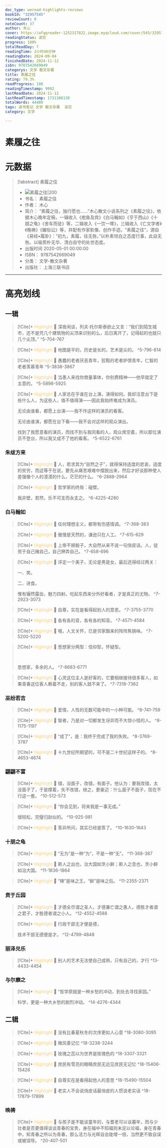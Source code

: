 ```yaml
---
doc_type: weread-highlights-reviews
bookId: "32957545"
reviewCount: 0
noteCount: 37
author: 木心
cover: https://wfqqreader-1252317822.image.myqcloud.com/cover/545/32957545/t7_32957545.jpg
readingStatus: 读完
progress: 100%
totalReadDay: 7
readingTime: 2小时46分钟
readingDate: 2024-09-04
finishedDate: 2024-11-12
isbn: 9787542669049
categorys: 文学 散文杂著
title: 素履之往
rating: 79.3%
readProgress: 100
readingTimestamp: 9992
lastReadDate: 2024-11-12
lastReadTimestamp: 1731386138
totalWords: 44480
tags: 读书笔记 文学 散文杂著  读完
category: 文学

---
```


# 素履之往

# 元数据
> [!abstract] 素履之往
> - ![ 素履之往|200](https://wfqqreader-1252317822.image.myqcloud.com/cover/545/32957545/t7_32957545.jpg)
> - 书名： 素履之往
> - 作者： 木心
> - 简介： “素履之往，独行愿也……”木心散文小说系列之《素履之往》，依据木心晚年定稿，一辑收入《庖鱼及宾》《白马翰如》《亨于西山》《十朋之龟》《舍车而徒》等，二辑收入《一饮一啄》，三辑收入《亡文学者》《晚祷》《媚俗讼》等，并配有作家影像、创作手迹。“素履之往”，源自《易经•履卦》：“初九，素履，往无咎。”以朴素坦白之态度行事，此自无咎。以喻质朴无华、清白自守的处世态度。
> - 出版时间 2020-05-01 00:00:00
> - ISBN： 9787542669049
> - 分类： 文学-散文杂著
> - 出版社： 上海三联书店



---

# 高亮划线

## 一辑

> [!Cite]+ <span style="color: #ffce78;">Highlight</span>
> 📌 深夜闲谈，列夫·托尔斯泰欲止又言：“我们到陌生城市，还不是凭几个建筑物的尖顶来识别的么，后日离开了，记得起的也就只几个尖顶。”
> ^5-704-767

> [!Cite]+ <span style="color: #ffce78;">Highlight</span>
> 📌 地图是平的，历史是长的，艺术是尖的。
> ^5-796-814

> [!Cite]+ <span style="color: #ffce78;">Highlight</span>
> 📌 愚蠢的老者厌恶青年，狡黠的老者妒恨青年，仁智的老者羡慕青年
> ^5-3838-3867

> [!Cite]+ <span style="color: #ffce78;">Highlight</span>
> 📌 当愚人来找你商量事体，你别费精神——他早就定了主意的。
> ^5-5898-5925

> [!Cite]+ <span style="color: #ffce78;">Highlight</span>
> 📌 人家总在乎谁在台上演，演得如何。我却注意台下是些什么人，为这些人，值不值得演——因此我始终难成为演员。
>
>无论由谁看，都愿上台演——我不作这样的演员的看客。
>
>无论由谁演，都愿在台下看——我不会对这样的观众演出。
>
>找到了我愿意看的演员，而找不到与我同看的人，观众席空着，所以那位演员不登台，所以我又成不了他的看客。
> ^5-6522-6761
### 朱绂方来

> [!Cite]+ <span style="color: #ffce78;">Highlight</span>
> 📌 人，若求其为“自然之子”，就得保持适度的悲哀，适度的贫穷，而这等于在说，要先从痛苦艰难中摆脱出来，然后才好谈那种使人差强像个人的漠漠的什么，茫茫的什么。
> ^6-2888-2964

> [!Cite]+ <span style="color: #ffce78;">Highlight</span>
> 📌 哲学家的终局：碰壁。
>
>我非壁，若然，乐不可支而永支之。
> ^6-4225-4280
### 白马翰如

> [!Cite]+ <span style="color: #ffce78;">Highlight</span>
> 📌 任何理想主义，都带有伤感情调。
> ^7-368-383

> [!Cite]+ <span style="color: #ffce78;">Highlight</span>
> 📌 傲慢是天然的，谦逊只在人工。
> ^7-615-629

> [!Cite]+ <span style="color: #ffce78;">Highlight</span>
> 📌 上帝不掷骰子，大自然从来不说一句俏皮话。人，徒劳于自己赌自己，自己狎弄自己。
> ^7-658-696

> [!Cite]+ <span style="color: #ffce78;">Highlight</span>
> 📌 评定一个美子，无论是男是女，最后还得经过两关：
>
>一、笑。
>
>二、进食。
>
>惟有辗然露齿，魅力四射。吃起东西来分外好看者，才是真正的尤物。
> ^7-2923-3073

> [!Cite]+ <span style="color: #ffce78;">Highlight</span>
> 📌 自尊，实在是看得起别人的意思。
> ^7-3755-3770

> [!Cite]+ <span style="color: #ffce78;">Highlight</span>
> 📌 各有各的音，各有各的知音。
> ^7-4571-4584

> [!Cite]+ <span style="color: #ffce78;">Highlight</span>
> 📌 哦，人文关怀，已是邻家飘来的阵阵焦锅味。
> ^7-5200-5220

> [!Cite]+ <span style="color: #ffce78;">Highlight</span>
> 📌 思想家分两型：信仰型，怀疑型。
>
> 
>
>思想家，多余的人。
> ^7-6683-6771

> [!Cite]+ <span style="color: #ffce78;">Highlight</span>
> 📌 心灵这位主人是好客的，它要相继接待很多客人，如果青春这位客人赖着不走，别的客人就不来了。
> ^7-7318-7362
### 巫纷若吉

> [!Cite]+ <span style="color: #ffce78;">Highlight</span>
> 📌 爱情，人性的无数可能中的一小种可能。
> ^8-741-759

> [!Cite]+ <span style="color: #ffce78;">Highlight</span>
> 📌 智者，乃是对一切都发生讶异而不大惊小怪的人。
> ^8-1175-1197

> [!Cite]+ <span style="color: #ffce78;">Highlight</span>
> 📌 “成了”，是：我终于完成了我的失败。
> ^8-3769-3787

> [!Cite]+ <span style="color: #ffce78;">Highlight</span>
> 📌 十九世纪所期望的，可不是二十世纪这样子的。
> ^8-4653-4674
### 翩翩不富

> [!Cite]+ <span style="color: #ffce78;">Highlight</span>
> 📌 错，没面子，改错，有面子。他认为：要我改错，太没面子了，于是撑着，矢不改错，继之，更豪迈：什么面子不面子，现在不行这一套。
> ^10-512-573

> [!Cite]+ <span style="color: #ffce78;">Highlight</span>
> 📌 “你会见到，将来我是一事无成。”
>
>很轻松，完璧归赵似的。
> ^10-925-981

> [!Cite]+ <span style="color: #ffce78;">Highlight</span>
> 📌 答非所问，其实已经是答了。
> ^10-1630-1643
### 十朋之龟

> [!Cite]+ <span style="color: #ffce78;">Highlight</span>
> 📌 “无为”是一种“为”，不是一种“无”。
> ^11-368-387

> [!Cite]+ <span style="color: #ffce78;">Highlight</span>
> 📌 斯人之出也，治大国如烹小鲜；斯人之息也，烹小鲜如治大国。
> ^11-1836-1864

> [!Cite]+ <span style="color: #ffce78;">Highlight</span>
> 📌 “辣”是味之王，“鲜”是味之后。
> ^11-2355-2371
### 贲于丘园

> [!Cite]+ <span style="color: #ffce78;">Highlight</span>
> 📌 才德全尽谓之圣人，才德兼亡谓之愚人，德胜才者谓之君子，才胜德者谓之小人。
> ^12-4552-4588

> [!Cite]+ <span style="color: #ffce78;">Highlight</span>
> 📌 行政干部无才便是德，
>
>技术干部无德便是才。
> ^12-4799-4848
### 丽泽兑乐

> [!Cite]+ <span style="color: #ffce78;">Highlight</span>
> 📌 别人的艺术无法使自己成熟，只有自己的，才行
> ^13-4433-4454
### 与尔靡之

> [!Cite]+ <span style="color: #ffce78;">Highlight</span>
> 📌 “哲学原就是一种乡愁的冲动，到处去寻找家园。”
>
>科学，更是一种大乡愁的剧烈冲动。
> ^14-4276-4344
## 二辑

> [!Cite]+ <span style="color: #ffce78;">Highlight</span>
> 📌 没有比春夏秋冬的次序更如人心意
> ^18-3080-3095

> [!Cite]+ <span style="color: #ffce78;">Highlight</span>
> 📌 微风善记忆
> ^18-3238-3244

> [!Cite]+ <span style="color: #ffce78;">Highlight</span>
> 📌 玫瑰之蕊以为世界是玫瑰色的
> ^18-3307-3321

> [!Cite]+ <span style="color: #ffce78;">Highlight</span>
> 📌 庶民有雪亮的眼睛庶民无远见庶民无记忆
> ^18-15406-15426

> [!Cite]+ <span style="color: #ffce78;">Highlight</span>
> 📌 自尊实在是看得起他人的意思
> ^18-15490-15504

> [!Cite]+ <span style="color: #ffce78;">Highlight</span>
> 📌 老实人不会说俏皮话最俏皮的人惯说老实话
> ^18-17879-17899
### 晚祷

> [!Cite]+ <span style="color: #ffce78;">Highlight</span>
> 📌 与孩子是不能谈童年的，与耆老可以谈暮年，而与少壮者是否更值得谈谈青春的宝贵，身在福中不知福则未足以论福，身在青春中，知青春之所以为青春，那么活力与光辉自会陡增一倍，当然更不致自误或被误导。
> ^20-407-501

